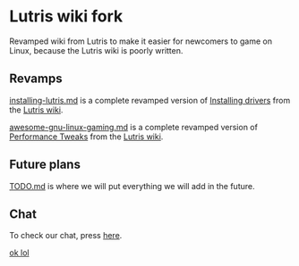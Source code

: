 # Lutris wiki fork

Revamped wiki from Lutris to make it easier for newcomers to game on Linux, because the Lutris wiki is poorly written.

## Revamps

[installing-lutris.md](/installing-lutris.md) is a complete revamped version of [Installing drivers](https://github.com/lutris/lutris/wiki/Installing-drivers) from the [Lutris wiki](https://github.com/lutris/lutris/wiki).

[awesome-gnu-linux-gaming.md](/awesome-gnu-linux-gaming.md) is a complete revamped version of [Performance Tweaks](https://github.com/lutris/lutris/wiki/Performance-Tweaks) from the [Lutris wiki](https://github.com/lutris/lutris/wiki).

## Future plans

[TODO.md](/TODO.md) is where we will put everything we will add in the future.

## Chat

To check our chat, press [here](https://github.com/lutris/guides/issues/3).

[ok lol](https://github.com/lutris/docs/pull/6)
